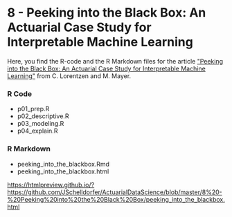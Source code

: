 # 8 - Peeking into the Black Box: An Actuarial Case Study for Interpretable Machine Learning

Here, you find the R-code and the R Markdown files for the article ["Peeking into the Black Box: An Actuarial Case Study for Interpretable Machine Learning"](https://papers.ssrn.com/sol3/papers.cfm?abstract_id=3595944) from C. Lorentzen and M. Mayer.

### R Code
- p01_prep.R
- p02_descriptive.R
- p03_modeling.R
- p04_explain.R

### R Markdown
- peeking_into_the_blackbox.Rmd
- peeking_into_the_blackbox.html

https://htmlpreview.github.io/?https://github.com/JSchelldorfer/ActuarialDataScience/blob/master/8%20-%20Peeking%20into%20the%20Black%20Box/peeking_into_the_blackbox.html
